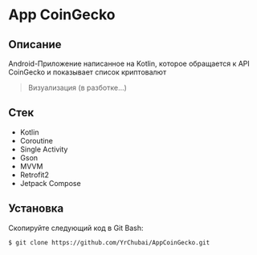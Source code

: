 # App CoinGecko

## Описание
Android-Приложение написанное на Kotlin, которое обращается к API CoinGecko и показывает список криптовалют

> Визуализация (в разботке...)

## Стек
* Kotlin
* Coroutine
* Single Activity
* Gson
* MVVM
* Retrofit2
* Jetpack Compose
## Установка
Скопируйте следующий код в Git Bash:
```
$ git clone https://github.com/YrChubai/AppCoinGecko.git
```
